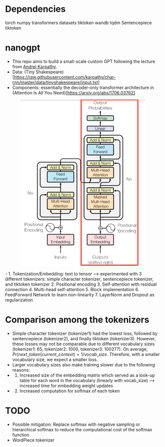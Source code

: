 # Dependencies
torch numpy transformers datasets tiktoken wandb tqdm
Sentencepiece
tiktoken

# nanogpt
- This repo aims to build a small-scale custom GPT following the lecture from [Andrej Karpathy](https://www.youtube.com/watch?v=kCc8FmEb1nY).
- Data: (Tiny Shakespeare)[https://raw.githubusercontent.com/karpathy/char-rnn/master/data/tinyshakespeare/input.txt]
- Components: essentially the decoder-only transformer architecture in (Attention Is All You Need)[https://arxiv.org/abs/1706.03762]
<p align="center">
  <img src="transformer.png" alt="Transformer Architecture">
</p>
- 1. Tokenization/Embedding: text to tensor --> experimented with 3 different tokenizers: simple character tokenizer, sentencepiece tokenizer, and tiktoken tokenizer
  2. Positional encoding
  3. Self-attention with residual connection
  4. Multi-head self-attention
  5. Block implementation
  6. FeedForward Network to learn non-linearity
  7. LayerNorm and Dropout as regularization

# Comparison among the tokenizers
- Simple character tokenizer (tokenizer1) had the lowest loss, followed by sentencepiece (tokenizer2), and finally tiktoken (tokenizer3). However, these losses may not be comparable due to different vocabulary sizes (tokenizer1: 65, tokenizer2: 1000, tokenizer3: 100277). On average, $Pr(next\_token|current\_context) = 1/vocab\_size$. Therefore, with a smaller vocabulary size, we expect a smaller loss.
- Larger vocabulary sizes also make training slower due to the following reasons:
- 1. Increased size of the embedding matrix which served as a look-up table for each word in the vocabulary (linearly with vocab_size) --> increased time for embedding weight updates
- 2. Increased computation for softmax of each token

# TODO
- Possible mitigation: Replace softmax with negative sampling or hierarchical softmax to reduce the computational cost of the softmax function
- WordPiece tokenizer
